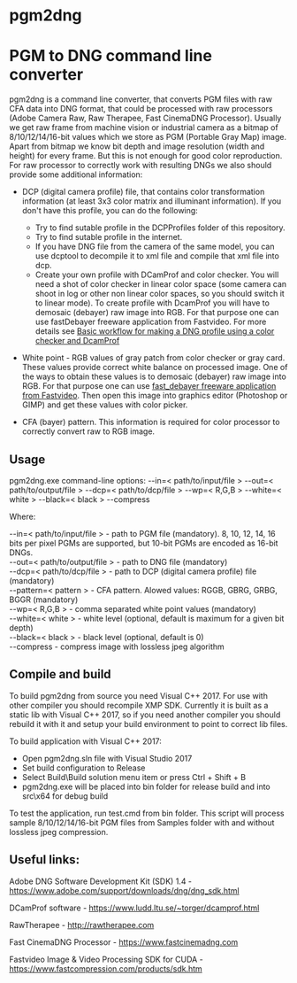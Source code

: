 # pgm2dng
# PGM to DNG command line converter

pgm2dng is a command line converter, that converts PGM files with raw CFA data into DNG format, that could be processed with raw processors (Adobe Camera Raw, Raw Therapee, Fast CinemaDNG Processor). Usually we get raw frame from machine vision or industrial camera as a bitmap of 8/10/12/14/16-bit values which we store as PGM (Portable Gray Map) image. Apart from bitmap we know bit depth and image resolution (width and height) for every frame. But this is not enough for good color reproduction. For raw processor to correctly work with resulting DNGs we also should provide some additional information:
* DCP (digital camera profile) file, that contains color transformation information (at least 3x3 color matrix and illuminant information). If you don't have this profile, you can do the following:
	- Try to find sutable profile in the DCPProfiles folder of this repository.
	- Try to find sutable profile in the internet.
	- If you have DNG file from the camera of the same model, you can use dcptool to decompile it to xml file and compile that xml file into dcp.
	- Create your own profile with DCamProf and color checker. You will need a shot of color checker in linear color space (some camera can shoot in log or other non linear color spaces, so you should switch it to linear mode). To create profile with DcamProf you will have to demosaic (debayer) raw image into RGB. For that purpose one can use fastDebayer freeware application from Fastvideo. For more details see [Basic workflow for making a DNG profile using a color checker and DcamProf](doc/DCP.MD "Basic workflow for making a DNG profile using a color checker and DcamProf")
	
* White point - RGB values of gray patch from color checker or gray card. These values provide correct white balance on processed image. One of the ways to obtain these values is to demosaic (debayer) raw image into RGB. For that purpose one can use [fast_debayer freeware application from Fastvideo](https://www.fastcompression.com/download/fast_debayer.zip). Then open this image into graphics editor (Photoshop or GIMP) and get these values with color picker.
* CFA (bayer) pattern. This information is required for color processor to correctly convert raw to RGB image.

## Usage
pgm2dng.exe command-line options: --in=< path/to/input/file >  --out=< path/to/output/file > --dcp=< path/to/dcp/file > --wp=< R,G,B > --white=< white >  --black=< black >  --compress<br>

Where: 

  --in=< path/to/input/file > - path to PGM file (mandatory). 8, 10, 12, 14, 16 bits per pixel PGMs are supported, but 10-bit PGMs are encoded as 16-bit DNGs.<br>
  --out=< path/to/output/file > - path to DNG file (mandatory) <br>
  --dcp=< path/to/dcp/file > - path to DCP (digital camera profile) file (mandatory) <br>
  --pattern=< pattern > - CFA pattern. Alowed values: RGGB, GBRG, GRBG, BGGR (mandatory) <br>
  --wp=< R,G,B > - comma separated white point values (mandatory) <br>
  --white=< white > - white level (optional, default is maximum for a given bit depth) <br>
  --black=< black > - black level (optional, default is 0) <br>
  --compress - compress image with lossless jpeg algorithm <br>

## Compile and build
To build pgm2dng from source you need Visual C++ 2017. For use with other compiler you should recompile XMP SDK. Currently it is built as a static lib with Visual C++ 2017, so if you need another compiler you should rebuild it with it and setup your build environment to point to correct lib files.

To build application with Visual C++ 2017:
* Open pgm2dng.sln file with Visual Studio 2017
* Set build configuration to Release
* Select Build\Build solution menu item or press Ctrl + Shift + B
* pgm2dng.exe will be placed into bin folder for release build and into src\x64 for debug build

To test the application, run test.cmd from bin folder. This script will process sample 8/10/12/14/16-bit PGM files from Samples folder with and without lossless jpeg compression.

## Useful links:

Adobe DNG Software Development Kit (SDK) 1.4 - https://www.adobe.com/support/downloads/dng/dng_sdk.html

DCamProf software - https://www.ludd.ltu.se/~torger/dcamprof.html

RawTherapee - http://rawtherapee.com

Fast CinemaDNG Processor - https://www.fastcinemadng.com

Fastvideo Image & Video Processing SDK for CUDA - https://www.fastcompression.com/products/sdk.htm

